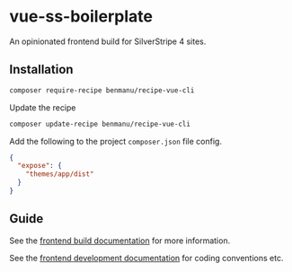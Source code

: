 # vue-ss-boilerplate

An opinionated frontend build for SilverStripe 4 sites.

## Installation

```bash
composer require-recipe benmanu/recipe-vue-cli
```

Update the recipe

```bash
composer update-recipe benmanu/recipe-vue-cli
```

Add the following to the project `composer.json` file config.

```json
{
  "expose": {
    "themes/app/dist"
  }
}
```

## Guide

See the [frontend build documentation](./docs/en/frontend-build.md) for more information.

See the [frontend development documentation](./docs/en/frontend-development) for coding conventions etc.
